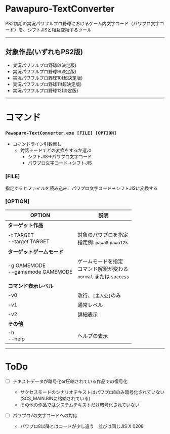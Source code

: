 # Pawapuro-TextConverter
PS2初期の実況パワフルプロ野球におけるゲーム内文字コード（パワプロ文字コード）を、シフトJISと相互変換するツール

-----
## 対象作品(いずれもPS2版)
- 実況パワフルプロ野球8(決定版)
- 実況パワフルプロ野球9(決定版)
- 実況パワフルプロ野球10(超決定版)
- 実況パワフルプロ野球11(超決定版)
- 実況パワフルプロ野球12(決定版)

-----
# コマンド
### `Pawapuro-TextConverter.exe [FILE] [OPTION]`

- コマンドライン引数無し
    - 対話モードでどの変換をするか選ぶ
        - シフトJIS→パワプロ文字コード
        - パワプロ文字コード→シフトJIS


### **[FILE]** 
指定するとファイルを読み込み、パワプロ文字コード→シフトJISに変換する

### **[OPTION]**

| OPTION | 説明 |
| ---- | ---- |
|**ターゲット作品**||
|-t TARGET<br>--target TARGET|対象のパワプロを指定<br>指定例: `pawa8` `pawa12k`|
|**ターゲットゲームモード**||
|-g GAMEMODE<br>--gamemode GAMEMODE|ゲームモードを指定<br>コマンド解釈が変わる<br>`normal` または `success`|
|**コマンド表示レベル**||
| -v0 | 改行、`[主人公]`のみ |
| -v1 | 通常レベル |
| -v2 | 詳細表示 |
|**その他**||
|-h<br>--help|ヘルプの表示|


-----
# ToDo

- [ ] テキストデータが暗号化or圧縮されている作品での復号化
    - サクセスモードのシナリオテキストはパワプロ8のみ暗号化されていない(SCS_MAIN.BINに格納されている)
    - その他の作品ではシステムテキストだけ暗号化されていない

- [ ] パワプロ7の文字コードへの対応
    - パワプロ8以降とはコードが少し違う　並びは同じJIS X 0208